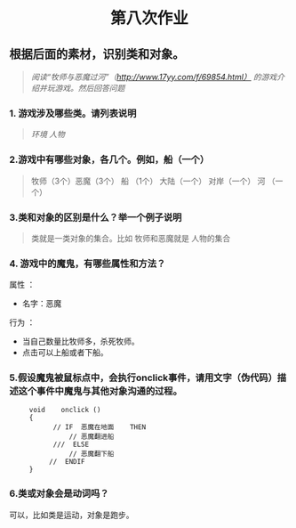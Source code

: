 # <center> 第八次作业</center>      

## 根据后面的素材，识别类和对象。 
>*阅读“牧师与恶魔过河”（http://www.17yy.com/f/69854.html） 的游戏介绍并玩游戏。然后回答问题*    

### 1. 游戏涉及哪些类。请列表说明  

>*环境 人物*

### 2.游戏中有哪些对象，各几个。例如，船（一个）   
> 牧师（3个）恶魔（3个） 船 （1个）  大陆（一个）  对岸（一个）  河 （一个） 

### 3.类和对象的区别是什么？举一个例子说明  
>  类就是一类对象的集合。比如 牧师和恶魔就是 人物的集合    

### 4. 游戏中的魔鬼，有哪些属性和方法？   

 属性 ：  
*    名字：恶魔           

行为 ： 
*    当自己数量比牧师多，杀死牧师。
*    点击可以上船或者下船。    

### 5.假设魔鬼被鼠标点中，会执行onclick事件，请用文字（伪代码）描述这个事件中魔鬼与其他对象沟通的过程。  

``` 
     void    onclick ()
     {
           // IF  恶魔在地面    THEN 
               // 恶魔翻进船 
           ///  ELSE 
               // 恶魔翻下船 
          //  ENDIF 
     } 
```    
### 6.类或对象会是动词吗？ 
可以，比如类是运动，对象是跑步。